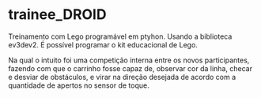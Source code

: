 # trainee_DROID
Treinamento com Lego programável em ptyhon.
Usando a biblioteca ev3dev2.
É possível programar o kit educacional de Lego.

Na qual o intuito foi uma competição interna entre os novos participantes,
fazendo com que o carrinho fosse capaz de, observar cor da linha, checar e desviar de obstáculos,
e virar na direção desejada de acordo com a quantidade de apertos no sensor de toque. 
